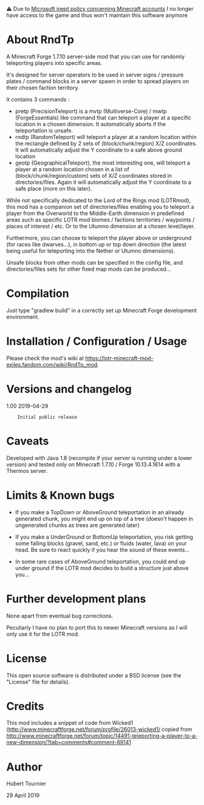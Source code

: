 :warning: Due to [Microsoft inept policy concerning Minecraft accounts](https://help.minecraft.net/hc/en-us/articles/19615552270221) I no longer have access to the game and thus won't maintain this software anymore

# About RndTp
A Minecraft Forge 1.7.10 server-side mod that you can use for randomly teleporting players into specific areas.

It's designed for server operators to be used in server signs / pressure plates / command blocks in a server spawn in order to spread players on their chosen faction territory.

It contains 3 commands :
* pretp (PrecisionTeleport) is a mvtp (Multiverse-Core) / mwtp (ForgeEssentials) like command that can teleport a player at a specific location in a chosen dimension. It automatically aborts if the teleportation is unsafe.
* rndtp (RandomTeleport) will teleport a player at a random location within the rectangle defined by 2 sets of (block/chunk/region) X/Z coordinates. It will automatically adjust the Y coordinate to a safe above ground location
* geotp (GeographicalTeleport), the most interesting one, will teleport a player at a random location chosen in a list of (block/chunk/region/custom) sets of X/Z coordinates stored in directories/files. Again it will automatically adjust the Y coordinate to a safe place (more on this later). 

While not specifically dedicated to the Lord of the Rings mod (LOTRmod), this mod has a companion set of directories/files enabling you to teleport a player from the Overworld to the Middle-Earth dimension in predefined areas such as specific LOTR mod biomes / factions territories / waypoints / places of interest / etc. Or to the Utumno dimension at a chosen level/layer.

Furthermore, you can choose to teleport the player above or underground (for races like dwarves...), in bottom up or top down direction (the latest being useful for teleporting into the Nether or Utumno dimensions).

Unsafe blocks from other mods can be specified in the config file, and directories/files sets for other fixed map mods can be produced...

# Compilation

Just type "gradlew build" in a correctly set up Minecraft Forge development environment.

# Installation / Configuration / Usage

Please check the mod's wiki at https://lotr-minecraft-mod-exiles.fandom.com/wiki/RndTp_mod.

# Versions and changelog

1.00    2019-04-29

        Initial public release

# Caveats

Developed with Java 1.8 (recompile if your server is running under a lower version) and tested only on Minecraft 1.7.10 / Forge  10.13.4.1614 with a Thermos server.

# Limits & Known bugs

* If you make a TopDown or AboveGround teleportation in an already generated chunk, you might end up on top of a tree (doesn't happen in ungenerated chunks as trees are generated later)

* If you make a UnderGround or BottomUp teleportation, you risk getting some falling blocks (gravel, sand, etc.) or fluids (water, lava) on your head. Be sure to react quickly if you hear the sound of these events...

* In some rare cases of AboveGround teleportation, you could end up under ground if the LOTR mod decides to build a structure just above you... 

# Further development plans

None apart from eventual bug corrections.

Peculiarly I have no plan to port this to newer Minecraft versions as I will only use it for the LOTR mod.

# License

This open source software is distributed under a BSD license (see the "License" file for details).

# Credits

This mod includes a snippet of code from Wicked1 (http://www.minecraftforge.net/forum/profile/26013-wicked1/ copied from http://www.minecraftforge.net/forum/topic/14491-teleporting-a-player-to-a-new-dimension/?tab=comments#comment-89141

# Author

Hubert Tournier

29 April 2019
